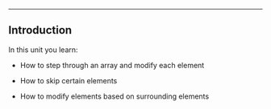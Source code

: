 ---

## Introduction

In this unit you learn:

- How to step through an array and modify each element

- How to skip certain elements

- How to modify elements based on surrounding elements

